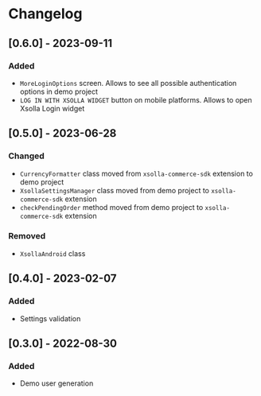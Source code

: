 # Changelog

## [0.6.0] - 2023-09-11

### Added
- `MoreLoginOptions` screen. Allows to see all possible authentication options in demo project
- `LOG IN WITH XSOLLA WIDGET` button on mobile platforms. Allows to open Xsolla Login widget

## [0.5.0] - 2023-06-28

### Changed
- `CurrencyFormatter` class moved from `xsolla-commerce-sdk` extension to demo project
- `XsollaSettingsManager` class moved from demo project to `xsolla-commerce-sdk` extension
- `checkPendingOrder` method moved from demo project to `xsolla-commerce-sdk` extension

### Removed
- `XsollaAndroid` class

## [0.4.0] - 2023-02-07

### Added
- Settings validation

## [0.3.0] - 2022-08-30

### Added
- Demo user generation
